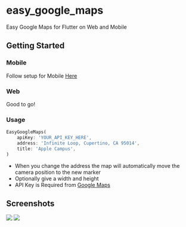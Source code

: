 # easy_google_maps

Easy Google Maps for Flutter on Web and Mobile

## Getting Started

### Mobile

Follow setup for Mobile [Here](https://pub.dev/packages/google_maps_flutter)

### Web

Good to go!

### Usage

```dart
EasyGoogleMaps(
    apiKey: 'YOUR_API_KEY_HERE',
    address: 'Infinite Loop, Cupertino, CA 95014',
    title: 'Apple Campus',
)
```

- When you change the address the map will automatically move the camera position to the new marker
- Optionally give a width and height
- API Key is Required from [Google Maps](https://developers.google.com/maps/documentation/embed/get-api-key)

## Screenshots

![](https://github.com/rodydavis/easy_google_maps/blob/master/doc/screenshots/1.png?raw=true)
![](https://github.com/rodydavis/easy_google_maps/blob/master/doc/screenshots/2.png?raw=true)
